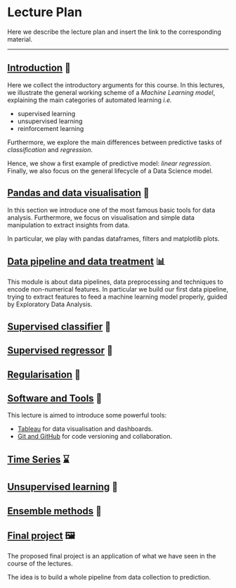 # Lecture Plan
Here we describe the lecture plan and insert the link to the corresponding material.

---

## [Introduction](https://oscar-defelice.github.io/DSAcademy-lectures/Lectures_src/00.Introduction) 🎒

Here we collect the introductory arguments for this course. In this lectures, we illustrate the general working scheme of a _Machine Learning model_, explaining the main categories of automated learning _i.e._ 

 - supervised learning
 - unsupervised learning
 - reinforcement learning

 Furthermore, we explore the main differences between predictive tasks of _classification_ and _regression_.

Hence, we show a first example of predictive model: _linear regression_. 
Finally, we also focus on the general lifecycle of a Data Science model.

## [Pandas and data visualisation](https://oscar-defelice.github.io/DSAcademy-lectures/Lectures_src/01.Pandas) 🐼

In this section we introduce one of the most famous basic tools for data analysis.
Furthermore, we focus on visualisation and simple data manipulation to extract insights from data.

In particular, we play with pandas dataframes, filters and matplotlib plots.

## [Data pipeline and data treatment](https://oscar-defelice.github.io/DSAcademy-lectures/Lectures_src/02.Data_preprocessing) 📊

This module is about data pipelines, data preprocessing and techniques to encode non-numerical features.
In particular we build our first data pipeline, trying to extract features to feed a machine learning model properly, guided by Exploratory Data Analysis.

## [Supervised classifier](https://oscar-defelice.github.io/DSAcademy-lectures/Lectures_src/03.Supervised_learning) 🦾

## [Supervised regressor](https://oscar-defelice.github.io/DSAcademy-lectures/Lectures_src/03.Supervised_learning) 🦿

## [Regularisation](https://oscar-defelice.github.io/DSAcademy-lectures/Lectures_src/04.Regularisation) 🌊

## [Software and Tools](https://oscar-defelice.github.io/DSAcademy-lectures/Lectures_src/05.Software_tools) 🔧

This lecture is aimed to introduce some powerful tools:

- [Tableau](https://www.tableau.com/products/public/) for data visualisation and dashboards.
- [Git and GitHub](https://www.github.com/) for code versioning and collaboration.

## [Time Series](https://oscar-defelice.github.io/DSAcademy-lectures/Lectures_src/06.Time_series) ⌛

## [Unsupervised learning](https://oscar-defelice.github.io/DSAcademy-lectures/Lectures_src/07.Unsupervised_learning) 🤖

## [Ensemble methods](https://oscar-defelice.github.io/DSAcademy-lectures/Lectures_src/08.Ensemble_methods) 🌳

## [Final project](https://oscar-defelice.github.io/DSAcademy-lectures/Lectures_src/09.Final_project) 🖼️

The proposed final project is an application of what we have seen in the course of the lectures.

The idea is to build a whole pipeline from data collection to prediction.
